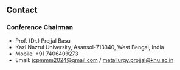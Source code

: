 ## Contact

### Conference Chairman

- Prof. (Dr.) Projjal Basu
- Kazi Nazrul University, Asansol-713340, West Bengal, India
- Mobile: +91 7406409273
- Email: icpmmm2024@gmail.com / metallurgy.projjal@knu.ac.in
